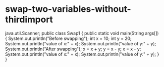 # swap-two-variables-without-thirdimport 
java.util.Scanner;
public class Swap1 {
public static void main(String args[]) {
System.out.println(&quot;Before swapping&quot;);
int x = 10;
int y = 20;
System.out.println(&quot;value of x:&quot; + x);
System.out.println(&quot;value of y:&quot; + y);
System.out.println(&quot;After swapping&quot;);
x = x + y;
y = x - y;
x = x - y;
System.out.println(&quot;value of x:&quot; + x);
System.out.println(&quot;value of y:&quot; + y);
}
}
